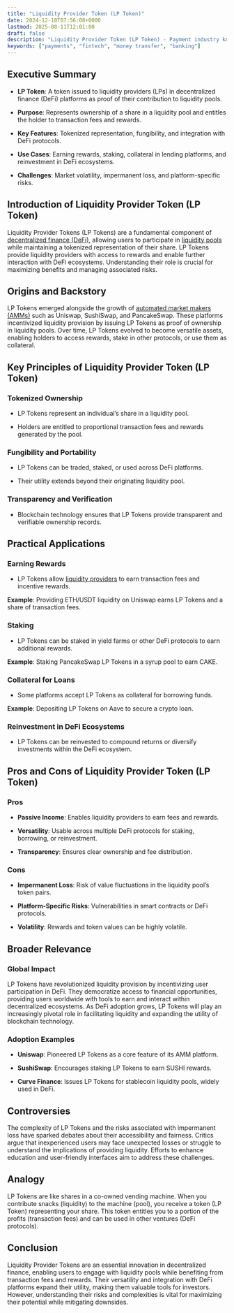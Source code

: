 ```yaml
---
title: "Liquidity Provider Token (LP Token)"
date: 2024-12-10T07:56:08+0000
lastmod: 2025-08-11T12:01:00
draft: false
description: "Liquidity Provider Token (LP Token) - Payment industry knowledge and insights"
keywords: ["payments", "fintech", "money transfer", "banking"]
---
```


## Executive Summary

- **LP Token**: A token issued to liquidity providers (LPs) in decentralized finance (DeFi) platforms as proof of their contribution to liquidity pools.

- **Purpose**: Represents ownership of a share in a liquidity pool and entitles the holder to transaction fees and rewards.

- **Key Features**: Tokenized representation, fungibility, and integration with DeFi protocols.

- **Use Cases**: Earning rewards, staking, collateral in lending platforms, and reinvestment in DeFi ecosystems.

- **Challenges**: Market volatility, impermanent loss, and platform-specific risks.

## Introduction of Liquidity Provider Token (LP Token)

Liquidity Provider Tokens (LP Tokens) are a fundamental component of [decentralized finance (DeFi)](https://faisalkhanllc.xyz/resources/payments-wiki/d/decentralized-finance-defi/), allowing users to participate in [liquidity pools](https://faisalkhanllc.xyz/resources/payments-wiki/l/liquidity-pool/) while maintaining a tokenized representation of their share. LP Tokens provide liquidity providers with access to rewards and enable further interaction with DeFi ecosystems. Understanding their role is crucial for maximizing benefits and managing associated risks.

## Origins and Backstory

LP Tokens emerged alongside the growth of [automated market makers (AMMs)](https://faisalkhanllc.xyz/resources/payments-wiki/a/automated-market-makers-amms/) such as Uniswap, SushiSwap, and PancakeSwap. These platforms incentivized liquidity provision by issuing LP Tokens as proof of ownership in liquidity pools. Over time, LP Tokens evolved to become versatile assets, enabling holders to access rewards, stake in other protocols, or use them as collateral.

## Key Principles of Liquidity Provider Token (LP Token)

### Tokenized Ownership

- LP Tokens represent an individual’s share in a liquidity pool.

- Holders are entitled to proportional transaction fees and rewards generated by the pool.

### Fungibility and Portability

- LP Tokens can be traded, staked, or used across DeFi platforms.

- Their utility extends beyond their originating liquidity pool.

### Transparency and Verification

- Blockchain technology ensures that LP Tokens provide transparent and verifiable ownership records.

## Practical Applications

### Earning Rewards

- LP Tokens allow [liquidity providers](https://faisalkhanllc.xyz/resources/payments-wiki/l/liquidity-provider/) to earn transaction fees and incentive rewards.

**Example**: Providing ETH/USDT liquidity on Uniswap earns LP Tokens and a share of transaction fees.

### Staking

- LP Tokens can be staked in yield farms or other DeFi protocols to earn additional rewards.

**Example**: Staking PancakeSwap LP Tokens in a syrup pool to earn CAKE.

### Collateral for Loans

- Some platforms accept LP Tokens as collateral for borrowing funds.

**Example**: Depositing LP Tokens on Aave to secure a crypto loan.

### Reinvestment in DeFi Ecosystems

- LP Tokens can be reinvested to compound returns or diversify investments within the DeFi ecosystem.

## Pros and Cons of Liquidity Provider Token (LP Token)

### Pros

- **Passive Income**: Enables liquidity providers to earn fees and rewards.

- **Versatility**: Usable across multiple DeFi protocols for staking, borrowing, or reinvestment.

- **Transparency**: Ensures clear ownership and fee distribution.

### Cons

- **Impermanent Loss**: Risk of value fluctuations in the liquidity pool’s token pairs.

- **Platform-Specific Risks**: Vulnerabilities in smart contracts or DeFi protocols.

- **Volatility**: Rewards and token values can be highly volatile.

## Broader Relevance

### Global Impact

LP Tokens have revolutionized liquidity provision by incentivizing user participation in DeFi. They democratize access to financial opportunities, providing users worldwide with tools to earn and interact within decentralized ecosystems. As DeFi adoption grows, LP Tokens will play an increasingly pivotal role in facilitating liquidity and expanding the utility of blockchain technology.

### Adoption Examples

- **Uniswap**: Pioneered LP Tokens as a core feature of its AMM platform.

- **SushiSwap**: Encourages staking LP Tokens to earn SUSHI rewards.

- **Curve Finance**: Issues LP Tokens for stablecoin liquidity pools, widely used in DeFi.

## Controversies 

The complexity of LP Tokens and the risks associated with impermanent loss have sparked debates about their accessibility and fairness. Critics argue that inexperienced users may face unexpected losses or struggle to understand the implications of providing liquidity. Efforts to enhance education and user-friendly interfaces aim to address these challenges.

## Analogy

LP Tokens are like shares in a co-owned vending machine. When you contribute snacks (liquidity) to the machine (pool), you receive a token (LP Token) representing your share. This token entitles you to a portion of the profits (transaction fees) and can be used in other ventures (DeFi protocols).

## Conclusion

Liquidity Provider Tokens are an essential innovation in decentralized finance, enabling users to engage with liquidity pools while benefiting from transaction fees and rewards. Their versatility and integration with DeFi platforms expand their utility, making them valuable tools for investors. However, understanding their risks and complexities is vital for maximizing their potential while mitigating downsides.